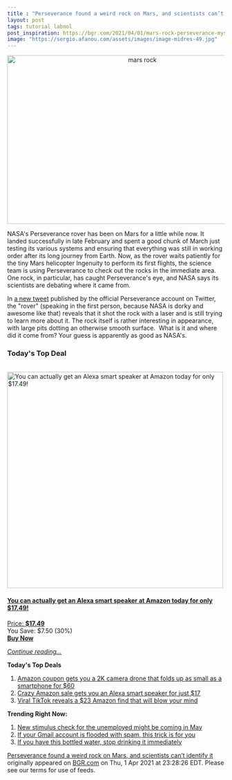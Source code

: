 ```yaml
---
title : "Perseverance found a weird rock on Mars, and scientists can’t identify it"
layout: post
tags: tutorial labnol
post_inspiration: https://bgr.com/2021/04/01/mars-rock-perseverance-mystery/
image: "https://sergio.afanou.com/assets/images/image-midres-49.jpg"
---
```


<center><a href="https://bgr.com/2021/04/01/mars-rock-perseverance-mystery/" class="bgr-rss-featured-image bgr-rss-test-class"><img loading="lazy" width="610" height="390" src="https://bgr.com/wp-content/uploads/2021/04/bgrpic-copy.jpg?quality=70&amp;strip=all&amp;w=610" class="attachment-feed_normal size-feed_normal wp-post-image" alt="mars rock" loading="lazy" srcset="https://bgr.com/wp-content/uploads/2021/04/bgrpic-copy.jpg 1750w, https://bgr.com/wp-content/uploads/2021/04/bgrpic-copy.jpg?resize=150,96 150w, https://bgr.com/wp-content/uploads/2021/04/bgrpic-copy.jpg?resize=300,192 300w, https://bgr.com/wp-content/uploads/2021/04/bgrpic-copy.jpg?resize=768,491 768w, https://bgr.com/wp-content/uploads/2021/04/bgrpic-copy.jpg?resize=1024,654 1024w, https://bgr.com/wp-content/uploads/2021/04/bgrpic-copy.jpg?resize=1536,981 1536w, https://bgr.com/wp-content/uploads/2021/04/bgrpic-copy.jpg?resize=610,390 610w, https://bgr.com/wp-content/uploads/2021/04/bgrpic-copy.jpg?resize=664,424 664w, https://bgr.com/wp-content/uploads/2021/04/bgrpic-copy.jpg?resize=1200,767 1200w, https://bgr.com/wp-content/uploads/2021/04/bgrpic-copy.jpg?resize=782,500 782w, https://bgr.com/wp-content/uploads/2021/04/bgrpic-copy.jpg?resize=827,528 827w, https://bgr.com/wp-content/uploads/2021/04/bgrpic-copy.jpg?resize=800,511 800w" sizes="(max-width: 610px) 100vw, 610px" title="mars rock" /></a></center><p>NASA's Perseverance rover has been on Mars for a little while now. It landed successfully in late February and spent a good chunk of March just testing its various systems and ensuring that everything was still in working order after its long journey from Earth. Now, as the rover waits patiently for the tiny Mars helicopter Ingenuity to perform its first flights, the science team is using Perseverance to check out the rocks in the immediate area. One rock, in particular, has caught Perseverance's eye, and NASA says its scientists are debating where it came from.</p>
<p>In <a href="https://twitter.com/NASAPersevere/status/1377328024991846400">a new tweet</a> published by the official Perseverance account on Twitter, the "rover" (speaking in the first person, because NASA is dorky and awesome like that) reveals that it shot the rock with a laser and is still trying to learn more about it. The rock itself is rather interesting in appearance, with large pits dotting an otherwise smooth surface.&nbsp; What is it and where did it come from? Your guess is apparently as good as NASA's.</p>
<h3>Today's Top Deal</h3>
<p><a href="https://www.amazon.com/Echo-Flex/dp/B07MLY3JKV?tag=b0c55topdeals-20"><br><img height="500px" width="500px" src="https://m.media-amazon.com/images/I/31nYncSHD1L.jpg" alt="You can actually get an Alexa smart speaker at Amazon today for only $17.49!"><br></a></p>
<h4><a href="https://www.amazon.com/Echo-Flex/dp/B07MLY3JKV?tag=b0c55rss-20">You can actually get an Alexa smart speaker at Amazon today for only $17.49!</a></h4>
<p><a href="https://www.amazon.com/Echo-Flex/dp/B07MLY3JKV?tag=b0c55rss-20">Price: <strong>$17.49</strong></a><br><span>You Save: $7.50 (30%)</span><br><strong><a href="https://www.amazon.com/Echo-Flex/dp/B07MLY3JKV?tag=b0c55rss-20">Buy Now</a></strong></p>
<p><a href="https://bgr.com/2021/04/01/mars-rock-perseverance-mystery/" class="more-link"><em>Continue reading...</em></a></p>

<p><strong>Today's Top Deals</strong></p>
<ol>
<li><a href="https://bgr.com/2021/04/01/drone-with-camera-on-amazon-prime-coupon-lowest-price/?utm_source=rss&#038;utm_campaign=topdeals">Amazon coupon gets you a 2K camera drone that folds up as small as a smartphone for $60</a></li>
<li><a href="https://bgr.com/2021/04/01/amazon-echo-deals-lowest-price-echo-flex-alexa-speaker/?utm_source=rss&#038;utm_campaign=topdeals">Crazy Amazon sale gets you an Alexa smart speaker for just $17</a></li>
<li><a href="https://bgr.com/2021/04/01/viral-tiktok-reveals-a-23-amazon-find-that-will-blow-your-mind/?utm_source=rss&#038;utm_campaign=topdeals">Viral TikTok reveals a $23 Amazon find that will blow your mind</a></li>
</ol>

<p><strong>Trending Right Now:</strong></p>
<ol>
<li><a href="https://bgr.com/2021/04/01/new-stimulus-check-coming-tax-refund-for-unemployment-benefits/">New stimulus check for the unemployed might be coming in May</a></li>
<li><a href="https://bgr.com/2021/04/01/gmail-account-trick-to-figure-out-whos-spamming-you-selling-your-data/">If your Gmail account is flooded with spam, this trick is for you</a></li>
<li><a href="https://bgr.com/2021/04/01/real-water-recall-brand-fda/">If you have this bottled water, stop drinking it immediately</a></li>
</ol>
<p><a href="https://bgr.com/2021/04/01/mars-rock-perseverance-mystery/">Perseverance found a weird rock on Mars, and scientists can&#8217;t identify it</a> originally appeared on <a href="http://bgr.com">BGR.com</a> on Thu, 1 Apr 2021 at 23:28:26 EDT. Please see our terms for use of feeds.</p>